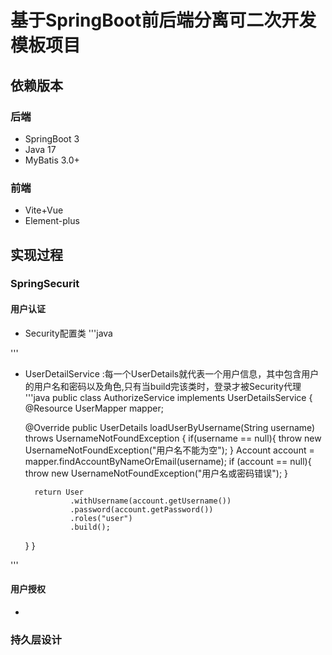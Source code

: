 # 基于SpringBoot前后端分离可二次开发模板项目
## 依赖版本
### 后端
* SpringBoot 3
* Java 17
* MyBatis 3.0+
### 前端
* Vite+Vue
* Element-plus 
## 实现过程
### SpringSecurit
#### 用户认证
* Security配置类
'''java

'''
* UserDetailService :每一个UserDetails就代表一个用户信息，其中包含用户的用户名和密码以及角色,只有当build完该类时，登录才被Security代理
'''java
public class AuthorizeService implements UserDetailsService {
    @Resource
    UserMapper mapper;


    @Override
    public UserDetails loadUserByUsername(String username) throws UsernameNotFoundException {
        if(username == null){
            throw new UsernameNotFoundException("用户名不能为空");
        }
        Account account = mapper.findAccountByNameOrEmail(username);
        if (account == null){
            throw new UsernameNotFoundException("用户名或密码错误");
        }

        return User
                .withUsername(account.getUsername())
                .password(account.getPassword())
                .roles("user")
                .build();
    }
}

'''
#### 用户授权
*
### 持久层设计
